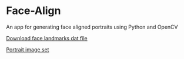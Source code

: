 # Face-Align
An app for generating face aligned portraits using Python and OpenCV

[Download face landmarks dat file](https://drive.google.com/file/d/0B9-gnJ83oYzweWxWSmhaQ3Q0cHc/view?usp=sharing)

[Portrait image set](https://drive.google.com/file/d/0B9-gnJ83oYzwVVFUektQaGRucmc/view?usp=sharing)
